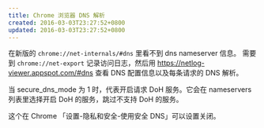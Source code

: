 ```yaml
---
title: Chrome 浏览器 DNS 解析
created: 2016-03-03T23:27:52+0800
updated: 2016-03-03T23:27:52+0800
---
```



在新版的 `chrome://net-internals/#dns` 里看不到 dns nameserver 信息。
需要到 `chrome://net-export` 记录访问日志，然后用 https://netlog-viewer.appspot.com/#dns 查看 DNS 配置信息以及每条请求的 DNS 解析。

当 secure_dns_mode 为 1 时，代表开启请求 DoH 服务。它会在 nameservers 列表里选择开启 DoH 的服务，跳过不支持 DoH 的服务。

这个在 Chrome 「设置-隐私和安全-使用安全 DNS」可以设置关闭。
